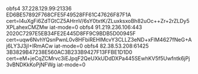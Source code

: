 
obfs4 37.228.129.99:21336 ED6BE57892F768CFE5F49528FF61C47626F87F1A cert=I4uXgFi6ZdTGtCZ5AHrnV/6sY0txtK/ZLuxksxoBh82uOc++Zr+2rZLDy5XPLahexCMZMw iat-mode=0
obfs4 91.219.236.106:443 2020C7297E5EB34FE2E445D8FF9C9BDB5D00945F cert=uqw6NvhYQsnPwnL0v8HFbiREHlMcvY3CLLZ3eND+xFlM4627fNeG+Aj6LY3J3jI+IRmACw iat-mode=0
obfs4 82.38.53.208:61425 3B3829B47238E560AC3B233B9427F13FFBE1D1D0 cert=eM+jeCqZCMrvc3iEJpqF2QeUXkUDdDXPa445SEwhKV5f5Uwfntk6jPj3vBNDKkKoPjNFWg iat-mode=0
